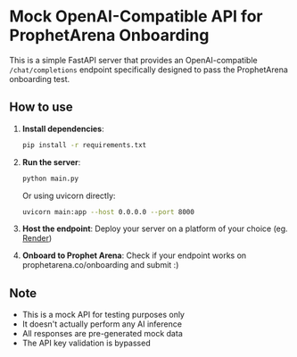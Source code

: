 # Mock OpenAI-Compatible API for ProphetArena Onboarding

This is a simple FastAPI server that provides an OpenAI-compatible `/chat/completions` endpoint specifically designed to pass the ProphetArena onboarding test.


## How to use

1. **Install dependencies**:
   ```bash
   pip install -r requirements.txt
   ```

2. **Run the server**:
   ```bash
   python main.py
   ```
   
   Or using uvicorn directly:
   ```bash
   uvicorn main:app --host 0.0.0.0 --port 8000
   ```

3. **Host the endpoint**:
  Deploy your server on a platform of your choice (eg. [Render](https://render.com/docs/deploy-fastapi))

4. **Onboard to Prophet Arena**:
  Check if your endpoint works on prophetarena.co/onboarding and submit :)


## Note

- This is a mock API for testing purposes only
- It doesn't actually perform any AI inference
- All responses are pre-generated mock data
- The API key validation is bypassed 
